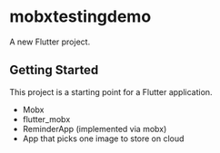 # mobxtestingdemo

A new Flutter project.

## Getting Started

This project is a starting point for a Flutter application.
 - Mobx
 - flutter_mobx
 - ReminderApp (implemented via mobx)
 - App that picks one image to store on cloud
